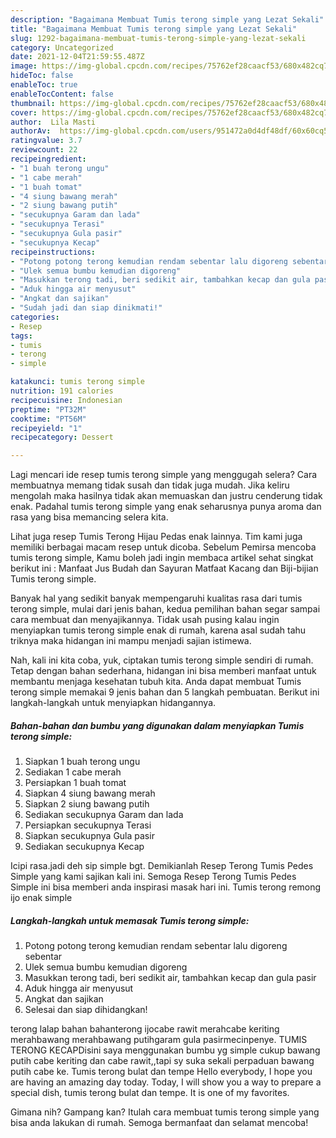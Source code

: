 ```yaml
---
description: "Bagaimana Membuat Tumis terong simple yang Lezat Sekali"
title: "Bagaimana Membuat Tumis terong simple yang Lezat Sekali"
slug: 1292-bagaimana-membuat-tumis-terong-simple-yang-lezat-sekali
category: Uncategorized
date: 2021-12-04T21:59:55.487Z
image: https://img-global.cpcdn.com/recipes/75762ef28caacf53/680x482cq70/tumis-terong-simple-foto-resep-utama.jpg
hideToc: false
enableToc: true
enableTocContent: false
thumbnail: https://img-global.cpcdn.com/recipes/75762ef28caacf53/680x482cq70/tumis-terong-simple-foto-resep-utama.jpg
cover: https://img-global.cpcdn.com/recipes/75762ef28caacf53/680x482cq70/tumis-terong-simple-foto-resep-utama.jpg
author:  Lila Masti
authorAv:  https://img-global.cpcdn.com/users/951472a0d4df48df/60x60cq50/avatar.jpg
ratingvalue: 3.7
reviewcount: 22
recipeingredient:
- "1 buah terong ungu"
- "1 cabe merah"
- "1 buah tomat"
- "4 siung bawang merah"
- "2 siung bawang putih"
- "secukupnya Garam dan lada"
- "secukupnya Terasi"
- "secukupnya Gula pasir"
- "secukupnya Kecap"
recipeinstructions:
- "Potong potong terong kemudian rendam sebentar lalu digoreng sebentar"
- "Ulek semua bumbu kemudian digoreng"
- "Masukkan terong tadi, beri sedikit air, tambahkan kecap dan gula pasir"
- "Aduk hingga air menyusut"
- "Angkat dan sajikan"
- "Sudah jadi dan siap dinikmati!"
categories:
- Resep
tags:
- tumis
- terong
- simple

katakunci: tumis terong simple 
nutrition: 191 calories
recipecuisine: Indonesian
preptime: "PT32M"
cooktime: "PT56M"
recipeyield: "1"
recipecategory: Dessert

---
```



Lagi mencari ide resep tumis terong simple yang menggugah selera? Cara membuatnya memang tidak susah dan tidak juga mudah. Jika keliru mengolah maka hasilnya tidak akan memuaskan dan justru cenderung tidak enak. Padahal tumis terong simple yang enak seharusnya punya aroma dan rasa yang bisa memancing selera kita.


Lihat juga resep Tumis Terong Hijau Pedas enak lainnya. Tim kami juga memiliki berbagai macam resep untuk dicoba. Sebelum Pemirsa mencoba tumis terong simple, Kamu boleh jadi ingin membaca artikel sehat singkat berikut ini : Manfaat Jus Budah dan Sayuran Matfaat Kacang dan Biji-bijian Tumis terong simple.

Banyak hal yang sedikit banyak mempengaruhi kualitas rasa dari tumis terong simple, mulai dari jenis bahan, kedua pemilihan bahan segar sampai cara membuat dan menyajikannya. Tidak usah pusing kalau ingin menyiapkan tumis terong simple enak di rumah, karena asal sudah tahu triknya maka hidangan ini mampu menjadi sajian istimewa.


Nah, kali ini kita coba, yuk, ciptakan tumis terong simple sendiri di rumah. Tetap dengan bahan sederhana, hidangan ini bisa memberi manfaat untuk membantu menjaga kesehatan tubuh kita. Anda dapat membuat Tumis terong simple memakai 9 jenis bahan dan 5 langkah pembuatan. Berikut ini langkah-langkah untuk menyiapkan hidangannya.

<!--inarticleads1-->

##### Bahan-bahan dan bumbu yang digunakan dalam menyiapkan Tumis terong simple:

1. Siapkan 1 buah terong ungu
1. Sediakan 1 cabe merah
1. Persiapkan 1 buah tomat
1. Siapkan 4 siung bawang merah
1. Siapkan 2 siung bawang putih
1. Sediakan secukupnya Garam dan lada
1. Persiapkan secukupnya Terasi
1. Siapkan secukupnya Gula pasir
1. Sediakan secukupnya Kecap


Icipi rasa.jadi deh sip simple bgt. Demikianlah Resep Terong Tumis Pedes Simple yang kami sajikan kali ini. Semoga Resep Terong Tumis Pedes Simple ini bisa memberi anda inspirasi masak hari ini. Tumis terong remong ijo enak simple 

<!--inarticleads2-->

##### Langkah-langkah untuk memasak Tumis terong simple:

1. Potong potong terong kemudian rendam sebentar lalu digoreng sebentar
1. Ulek semua bumbu kemudian digoreng
1. Masukkan terong tadi, beri sedikit air, tambahkan kecap dan gula pasir
1. Aduk hingga air menyusut
1. Angkat dan sajikan
1. Selesai dan siap dihidangkan!

terong lalap bahan bahanterong ijocabe rawit merahcabe keriting merahbawang merahbawang putihgaram gula pasirmecinpenye. TUMIS TERONG KECAPDisini saya menggunakan bumbu yg simple cukup bawang putih cabe keriting dan cabe rawit,,tapi sy suka sekali perpaduan bawang putih cabe ke. Tumis terong bulat dan tempe Hello everybody, I hope you are having an amazing day today. Today, I will show you a way to prepare a special dish, tumis terong bulat dan tempe. It is one of my favorites. 

Gimana nih? Gampang kan? Itulah cara membuat tumis terong simple yang bisa anda lakukan di rumah. Semoga bermanfaat dan selamat mencoba!
